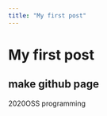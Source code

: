 ```yaml
---
title: "My first post"
---
```


My first post
==========

make github page
--------------

2020OSS programming
